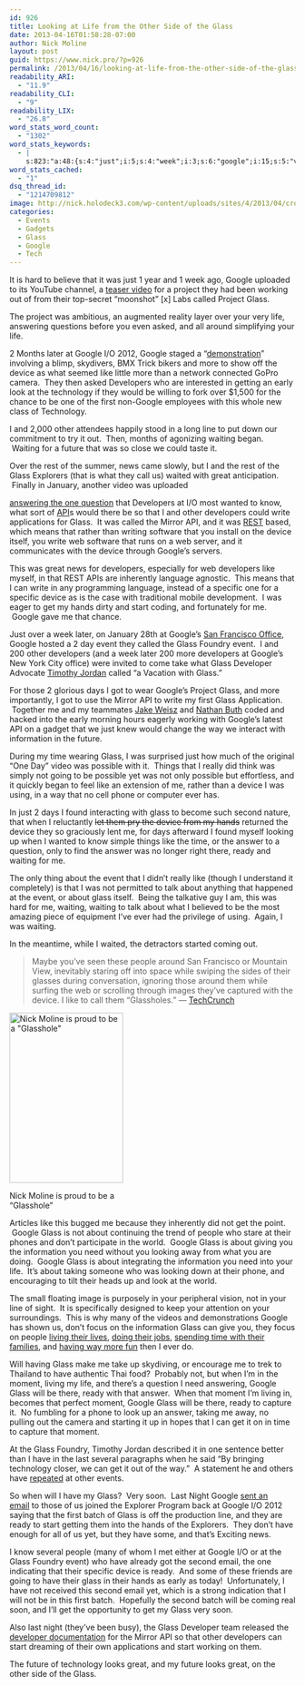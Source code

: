 ```yaml
---
id: 926
title: Looking at Life from the Other Side of the Glass
date: 2013-04-16T01:58:28-07:00
author: Nick Moline
layout: post
guid: https://www.nick.pro/?p=926
permalink: /2013/04/16/looking-at-life-from-the-other-side-of-the-glass/
readability_ARI:
  - "11.9"
readability_CLI:
  - "9"
readability_LIX:
  - "26.8"
word_stats_word_count:
  - "1302"
word_stats_keywords:
  - |
    s:823:"a:48:{s:4:"just";i:5;s:4:"week";i:3;s:6:"google";i:15;s:5:"video";i:3;s:7:"project";i:4;s:7:"working";i:3;s:6:"called";i:4;s:5:"glass";i:26;s:4:"life";i:4;s:9:"answering";i:3;s:5:"later";i:3;s:6:"device";i:9;s:4:"like";i:7;s:10:"developers";i:8;s:5:"early";i:3;s:4:"look";i:3;s:10:"technology";i:4;s:4:"line";i:3;s:7:"waiting";i:6;s:6:"future";i:4;s:4:"rest";i:4;s:4:"news";i:3;s:5:"great";i:4;s:8:"question";i:3;s:4:"know";i:3;s:5:"write";i:4;s:6:"mirror";i:3;s:8:"google's";i:5;s:8:"specific";i:3;s:5:"hands";i:4;s:5:"start";i:4;s:5:"event";i:5;s:7:"foundry";i:3;s:9:"developer";i:3;s:4:"days";i:3;s:11:"information";i:4;s:4:"time";i:4;s:8:"possible";i:3;s:5:"phone";i:3;s:7:"looking";i:3;s:6:"answer";i:4;s:5:"ready";i:5;s:6:"people";i:4;s:4:"need";i:3;s:6:"living";i:3;s:6:"moment";i:4;s:5:"email";i:3;s:5:"batch";i:3;}";
word_stats_cached:
  - "1"
dsq_thread_id:
  - "1214709812"
image: http://nick.holodeck3.com/wp-content/uploads/sites/4/2013/04/cropped-672x372.jpg
categories:
  - Events
  - Gadgets
  - Glass
  - Google
  - Tech
---
```

It is hard to believe that it was just 1 year and 1 week ago, Google uploaded to its YouTube channel, a <a title="Project Glass: One day..." href="http://youtu.be/9c6W4CCU9M4" target="_blank">teaser video</a> for a project they had been working out of from their top-secret &#8220;moonshot&#8221; [x] Labs called Project Glass.

The project was ambitious, an augmented reality layer over your very life, answering questions before you even asked, and all around simplifying your life.

2 Months later at Google I/O 2012, Google staged a &#8220;<a title="Project Glass: Live Demo at Google I/O" href="http://youtu.be/D7TB8b2t3QE" target="_blank">demonstration</a>&#8221; involving a blimp, skydivers, BMX Trick bikers and more to show off the device as what seemed like little more than a network connected GoPro camera.  They then asked Developers who are interested in getting an early look at the technology if they would be willing to fork over $1,500 for the chance to be one of the first non-Google employees with this whole new class of Technology.

I and 2,000 other attendees happily stood in a long line to put down our commitment to try it out.  Then, months of agonizing waiting began.  Waiting for a future that was so close we could taste it.

<!--more-->Over the rest of the summer, news came slowly, but I and the rest of the Glass Explorers (that is what they call us) waited with great anticipation.  Finally in January, another video was uploaded 

<a title="Glass Developer Update" href="http://youtu.be/047lMUJMo8Y" target="_blank">answering the one question</a> that Developers at I/O most wanted to know, what sort of <a title="Application Programming Interface" href="http://en.wikipedia.org/wiki/Application_programming_interface" target="_blank">API</a>s would there be so that I and other developers could write applications for Glass.  It was called the Mirror API, and it was <a title="Representational State Transfer" href="https://en.wikipedia.org/wiki/Representational_state_transfer" target="_blank">REST</a> based, which means that rather than writing software that you install on the device itself, you write web software that runs on a web server, and it communicates with the device through Google&#8217;s servers.

This was great news for developers, especially for web developers like myself, in that REST APIs are inherently language agnostic.  This means that I can write in any programming language, instead of a specific one for a specific device as is the case with traditional mobile development.  I was eager to get my hands dirty and start coding, and fortunately for me.  Google gave me that chance.

Just over a week later, on January 28th at Google&#8217;s <a title="Google San Francisco" href="https://plus.google.com/116282327849562022127/about?hl=en" target="_blank">San Francisco Office</a>, Google hosted a 2 day event they called the Glass Foundry event.  I and 200 other developers (and a week later 200 more developers at Google&#8217;s New York City office) were invited to come take what Glass Developer Advocate <a title="Timothy Jordan, Developer Advocate for the Google Glass Team" href="https://plus.google.com/+TimothyJordan/posts" target="_blank">Timothy Jordan</a> called &#8220;a Vacation with Glass.&#8221;

For those 2 glorious days I got to wear Google&#8217;s Project Glass, and more importantly, I got to use the Mirror API to write my first Glass Application.  Together me and my teammates <a title="Jake Weisz" href="https://plus.google.com/115181074626403443464/posts" target="_blank">Jake Weisz</a> and <a title="Nathan Buth" href="https://plus.google.com/106023745068839045104/posts" target="_blank">Nathan Buth</a> coded and hacked into the early morning hours eagerly working with Google&#8217;s latest API on a gadget that we just knew would change the way we interact with information in the future.

During my time wearing Glass, I was surprised just how much of the original &#8220;One Day&#8221; video was possible with it.  Things that I really did think was simply not going to be possible yet was not only possible but effortless, and it quickly began to feel like an extension of me, rather than a device I was using, in a way that no cell phone or computer ever has.

In just 2 days I found interacting with glass to become such second nature, that when I reluctantly <del>let them pry the device from my hands</del> returned the device they so graciously lent me, for days afterward I found myself looking up when I wanted to know simple things like the time, or the answer to a question, only to find the answer was no longer right there, ready and waiting for me.

The only thing about the event that I didn&#8217;t really like (though I understand it completely) is that I was not permitted to talk about anything that happened at the event, or about glass itself.  Being the talkative guy I am, this was hard for me, waiting, waiting to talk about what I believed to be the most amazing piece of equipment I&#8217;ve ever had the privilege of using.  Again, I was waiting.

In the meantime, while I waited, the detractors started coming out.

> Maybe you’ve seen these people around San Francisco or Mountain View, inevitably staring off into space while swiping the sides of their glasses during conversation, ignoring those around them while surfing the web or scrolling through images they’ve captured with the device. I like to call them “Glassholes.” &#8212; <a title="Get Ready For Even More Google Glasshole Sightings" href="http://techcrunch.com/2013/01/28/glassholes/" target="_blank">TechCrunch</a>

<div id="attachment_934" style="width: 210px" class="wp-caption alignleft">
  <a href="https://www.nick.pro/2013/04/16/looking-at-life-from-the-other-side-of-the-glass/_mg_7150-2346688102-o/" rel="attachment wp-att-934"><img aria-describedby="caption-attachment-934" class="size-medium wp-image-934" src="https://i2.wp.com/www.nick.pro/wp-content/uploads/2013/04/MG_7150-2346688102-O-200x300.jpg?resize=200%2C300&#038;ssl=1" alt="Nick Moline is proud to be a &quot;Glasshole&quot;" width="200" height="300" srcset="https://i1.wp.com/nick.holodeck3.com/wp-content/uploads/sites/4/2013/04/MG_7150-2346688102-O.jpg?resize=200%2C300 200w, https://i1.wp.com/nick.holodeck3.com/wp-content/uploads/sites/4/2013/04/MG_7150-2346688102-O.jpg?resize=682%2C1024 682w, https://i1.wp.com/nick.holodeck3.com/wp-content/uploads/sites/4/2013/04/MG_7150-2346688102-O.jpg?w=864 864w" sizes="(max-width: 200px) 100vw, 200px" data-recalc-dims="1" /></a>
  
  <p id="caption-attachment-934" class="wp-caption-text">
    Nick Moline is proud to be a &#8220;Glasshole&#8221;
  </p>
</div>

Articles like this bugged me because they inherently did not get the point.  Google Glass is not about continuing the trend of people who stare at their phones and don&#8217;t participate in the world.  Google Glass is about giving you the information you need without you looking away from what you are doing.  Google Glass is about integrating the information you need into your life.  It&#8217;s about taking someone who was looking down at their phone, and encouraging to tilt their heads up and look at the world.

The small floating image is purposely in your peripheral vision, not in your line of sight.  It is specifically designed to keep your attention on your surroundings.  This is why many of the videos and demonstrations Google has shown us, don&#8217;t focus on the information Glass can give you, they focus on people <a title="How it Feels [through Glass]" href="http://youtu.be/v1uyQZNg2vE" target="_blank">living their lives</a>, <a title="DVF [through Glass]" href="http://youtu.be/30Pjl31cyDY" target="_blank">doing their jobs</a>, <a title="Glass Session: Madame & Bébé Gayno" href="http://youtu.be/GZDirHMEmXk" target="_blank">spending time with their families</a>, and <a title="Project Glass: Skydiving Demo" href="http://youtu.be/uh-liQDE3cM" target="_blank">having way more fun</a> then I ever do.

Will having Glass make me take up skydiving, or encourage me to trek to Thailand to have authentic Thai food?  Probably not, but when I&#8217;m in the moment, living my life, and there&#8217;s a question I need answering, Google Glass will be there, ready with that answer.  When that moment I&#8217;m living in, becomes that perfect moment, Google Glass will be there, ready to capture it.  No fumbling for a phone to look up an answer, taking me away, no pulling out the camera and starting it up in hopes that I can get it on in time to capture that moment.

At the Glass Foundry, Timothy Jordan described it in one sentence better than I have in the last several paragraphs when he said &#8220;By bringing technology closer, we can get it out of the way.&#8221;  A statement he and others have <a title="Building New Experiences with Glass" href="http://youtu.be/JpWmGX55a40?t=35s" target="_blank">repeated</a> at other events.

So when will I have my Glass?  Very soon.  Last Night Google <a title="First Google Glass Devices Are Coming Off The Production Line Now, Will Ship In Batches" href="http://techcrunch.com/2013/04/15/first-google-glass-devices-are-coming-off-the-production-line-now-will-ship-in-batches/" target="_blank">sent an email</a> to those of us joined the Explorer Program back at Google I/O 2012 saying that the first batch of Glass is off the production line, and they are ready to start getting them into the hands of the Explorers.  They don&#8217;t have enough for all of us yet, but they have some, and that&#8217;s Exciting news.

I know several people (many of whom I met either at Google I/O or at the Glass Foundry event) who have already got the second email, the one indicating that their specific device is ready.  And some of these friends are going to have their glass in their hands as early as today!  Unfortunately, I have not received this second email yet, which is a strong indication that I will not be in this first batch.  Hopefully the second batch will be coming real soon, and I&#8217;ll get the opportunity to get my Glass very soon.

Also last night (they&#8217;ve been busy), the Glass Developer team released the <a title="Mirror API Docs" href="https://developers.google.com/glass/" target="_blank">developer documentation</a> for the Mirror API so that other developers can start dreaming of their own applications and start working on them.

The future of technology looks great, and my future looks great, on the other side of the Glass.